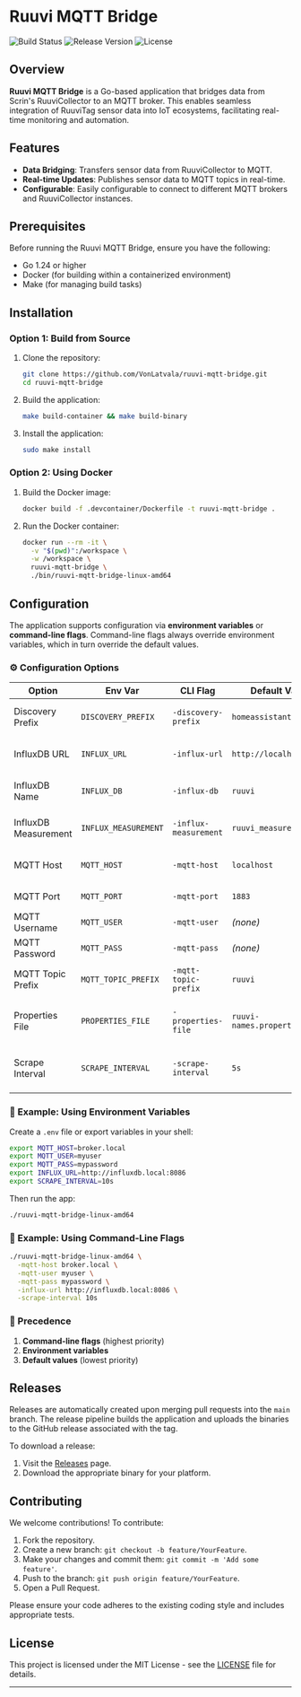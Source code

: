 # Ruuvi MQTT Bridge

![Build Status](https://img.shields.io/github/workflow/status/VonLatvala/ruuvi-mqtt-bridge/CI)
![Release Version](https://img.shields.io/github/v/release/VonLatvala/ruuvi-mqtt-bridge)
![License](https://img.shields.io/github/license/VonLatvala/ruuvi-mqtt-bridge)

## Overview

**Ruuvi MQTT Bridge** is a Go-based application that bridges data from Scrin's RuuviCollector to an MQTT broker. This enables seamless integration of RuuviTag sensor data into IoT ecosystems, facilitating real-time monitoring and automation.

## Features

* **Data Bridging**: Transfers sensor data from RuuviCollector to MQTT.
* **Real-time Updates**: Publishes sensor data to MQTT topics in real-time.
* **Configurable**: Easily configurable to connect to different MQTT brokers and RuuviCollector instances.

## Prerequisites

Before running the Ruuvi MQTT Bridge, ensure you have the following:

* Go 1.24 or higher
* Docker (for building within a containerized environment)
* Make (for managing build tasks)

## Installation

### Option 1: Build from Source

1. Clone the repository:

   ```bash
   git clone https://github.com/VonLatvala/ruuvi-mqtt-bridge.git
   cd ruuvi-mqtt-bridge
   ```

2. Build the application:

   ```bash
   make build-container && make build-binary
   ```

3. Install the application:

   ```bash
   sudo make install
   ```

### Option 2: Using Docker

1. Build the Docker image:

   ```bash
   docker build -f .devcontainer/Dockerfile -t ruuvi-mqtt-bridge .
   ```

2. Run the Docker container:

   ```bash
   docker run --rm -it \
     -v "$(pwd)":/workspace \
     -w /workspace \
     ruuvi-mqtt-bridge \
     ./bin/ruuvi-mqtt-bridge-linux-amd64
   ```

## Configuration

The application supports configuration via **environment variables** or **command-line flags**. Command-line flags always override environment variables, which in turn override the default values.

### ⚙️ Configuration Options

| Option               | Env Var              | CLI Flag              | Default Value            | Description                                                    |
| -------------------- | -------------------- | --------------------- | ------------------------ | -------------------------------------------------------------- |
| Discovery Prefix     | `DISCOVERY_PREFIX`   | `-discovery-prefix`   | `homeassistant`          | Home Assistant MQTT discovery prefix.                          |
| InfluxDB URL         | `INFLUX_URL`         | `-influx-url`         | `http://localhost:8086`  | Base URL of your InfluxDB instance.                            |
| InfluxDB Name        | `INFLUX_DB`          | `-influx-db`          | `ruuvi`                  | Name of the InfluxDB database.                                 |
| InfluxDB Measurement | `INFLUX_MEASUREMENT` | `-influx-measurement` | `ruuvi_measurements`     | InfluxDB measurement name.                                     |
| MQTT Host            | `MQTT_HOST`          | `-mqtt-host`          | `localhost`              | Hostname or IP of the MQTT broker.                             |
| MQTT Port            | `MQTT_PORT`          | `-mqtt-port`          | `1883`                   | MQTT broker port.                                              |
| MQTT Username        | `MQTT_USER`          | `-mqtt-user`          | *(none)*                 | Username for MQTT broker.                                      |
| MQTT Password        | `MQTT_PASS`          | `-mqtt-pass`          | *(none)*                 | Password for MQTT broker.                                      |
| MQTT Topic Prefix    | `MQTT_TOPIC_PREFIX`  | `-mqtt-topic-prefix`  | `ruuvi`                  | Base topic under which to publish data.                        |
| Properties File      | `PROPERTIES_FILE`    | `-properties-file`    | `ruuvi-names.properties` | Path to `ruuvi-names.properties` used for sensor naming.       |
| Scrape Interval      | `SCRAPE_INTERVAL`    | `-scrape-interval`    | `5s`                     | How often to poll RuuviCollector for data (e.g., `10s`, `1m`). |

### 🧪 Example: Using Environment Variables

Create a `.env` file or export variables in your shell:

```bash
export MQTT_HOST=broker.local
export MQTT_USER=myuser
export MQTT_PASS=mypassword
export INFLUX_URL=http://influxdb.local:8086
export SCRAPE_INTERVAL=10s
```

Then run the app:

```bash
./ruuvi-mqtt-bridge-linux-amd64
```

### 🚀 Example: Using Command-Line Flags

```bash
./ruuvi-mqtt-bridge-linux-amd64 \
  -mqtt-host broker.local \
  -mqtt-user myuser \
  -mqtt-pass mypassword \
  -influx-url http://influxdb.local:8086 \
  -scrape-interval 10s
```

### 🔄 Precedence

1. **Command-line flags** (highest priority)
2. **Environment variables**
3. **Default values** (lowest priority)

## Releases

Releases are automatically created upon merging pull requests into the `main` branch. The release pipeline builds the application and uploads the binaries to the GitHub release associated with the tag.

To download a release:

1. Visit the [Releases](https://github.com/VonLatvala/ruuvi-mqtt-bridge/releases) page.
2. Download the appropriate binary for your platform.

## Contributing

We welcome contributions! To contribute:

1. Fork the repository.
2. Create a new branch: `git checkout -b feature/YourFeature`.
3. Make your changes and commit them: `git commit -m 'Add some feature'`.
4. Push to the branch: `git push origin feature/YourFeature`.
5. Open a Pull Request.

Please ensure your code adheres to the existing coding style and includes appropriate tests.

## License

This project is licensed under the MIT License - see the [LICENSE](LICENSE) file for details.

---
